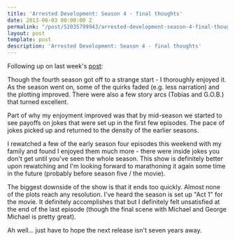 ```yaml
---
title: 'Arrested Development: Season 4 - final thoughts'
date: 2013-06-03 00:00:00 Z
permalink: "/post/52035799943/arrested-development-season-4-final-thoughts"
layout: post
template: post
description: 'Arrested Development: Season 4 - final thoughts'
---
```


Following up on last week's [post](http://blog.randylubin.com/post/51456112870/arrested-development-season-4-first-thoughts):

Though the fourth season got off to a strange start - I thoroughly enjoyed it. As the season went on, some of the quirks faded (e.g. less narration) and the plotting improved. There were also a few story arcs (Tobias and G.O.B.) that turned excellent.

Part of why my enjoyment improved was that by mid-season we started to see payoffs on jokes that were set up in the first few episodes. The pace of jokes picked up and returned to the density of the earlier seasons.

I rewatched a few of the early season four episodes this weekend with my family and found I enjoyed them much more - there were inside jokes you don't get until you've seen the whole season. This show is definitely better upon rewatching and I'm looking forward to marathoning it again some time in the future (probably before season five / the movie).

The biggest downside of the show is that it ends too quickly. Almost none of the plots reach any resolution. I've heard the season is set up "Act 1" for the movie. It definitely accomplishes that but I definitely felt unsatisfied at the end of the last episode (though the final scene with Michael and George Michael is pretty great).

Ah well... just have to hope the next release isn't seven years away.

